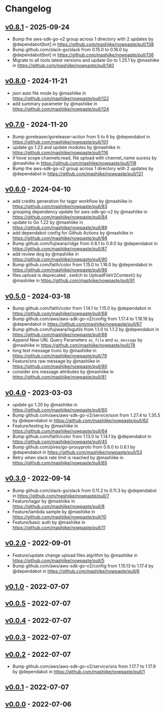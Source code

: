 # Changelog

## [v0.8.1](https://github.com/mashiike/nowpaste/compare/v0.8.0...v0.8.1) - 2025-09-24
- Bump the aws-sdk-go-v2 group across 1 directory with 2 updates by @dependabot[bot] in https://github.com/mashiike/nowpaste/pull/138
- Bump github.com/slack-go/slack from 0.15.0 to 0.16.0 by @dependabot[bot] in https://github.com/mashiike/nowpaste/pull/136
- Migrate to all tools latest versions and update Go to 1.25.1 by @mashiike in https://github.com/mashiike/nowpaste/pull/140

## [v0.8.0](https://github.com/mashiike/nowpaste/compare/v0.7.0...v0.8.0) - 2024-11-21
- json auto file mode by @mashiike in https://github.com/mashiike/nowpaste/pull/122
- add summary parameter by @mashiike in https://github.com/mashiike/nowpaste/pull/124

## [v0.7.0](https://github.com/mashiike/nowpaste/compare/v0.6.0...v0.7.0) - 2024-11-20
- Bump goreleaser/goreleaser-action from 5 to 6 by @dependabot in https://github.com/mashiike/nowpaste/pull/101
- update go 1.23 and update modules by @mashiike in https://github.com/mashiike/nowpaste/pull/116
- if hove scope channels:read, file upload with channel_name sucess by @mashiike in https://github.com/mashiike/nowpaste/pull/118
- Bump the aws-sdk-go-v2 group across 1 directory with 2 updates by @dependabot in https://github.com/mashiike/nowpaste/pull/121

## [v0.6.0](https://github.com/mashiike/nowpaste/compare/v0.5.0...v0.6.0) - 2024-04-10
- add credits generation for tagpr workflow by @mashiike in https://github.com/mashiike/nowpaste/pull/83
- grouping dependency update for aws-sdk-go-v2 by @mashiike in https://github.com/mashiike/nowpaste/pull/84
- update to Go 1.22 by @mashiike in https://github.com/mashiike/nowpaste/pull/89
- add dependabot config for Github Actions by @mashiike in https://github.com/mashiike/nowpaste/pull/88
- Bump github.com/fujiwara/ridge from 0.6.1 to 0.9.0 by @dependabot in https://github.com/mashiike/nowpaste/pull/87
- add review dog by @mashiike in https://github.com/mashiike/nowpaste/pull/90
- Bump github.com/fatih/color from 1.15.0 to 1.16.0 by @dependabot in https://github.com/mashiike/nowpaste/pull/86
- files.upload is deprecated , switch to UploadFileV2Context() by @mashiike in https://github.com/mashiike/nowpaste/pull/91

## [v0.5.0](https://github.com/mashiike/nowpaste/compare/v0.4.0...v0.5.0) - 2024-03-18
- Bump github.com/fatih/color from 1.14.1 to 1.15.0 by @dependabot in https://github.com/mashiike/nowpaste/pull/68
- Bump github.com/aws/aws-sdk-go-v2/config from 1.17.4 to 1.18.16 by @dependabot in https://github.com/mashiike/nowpaste/pull/67
- Bump github.com/fujiwara/logutils from 1.1.0 to 1.1.2 by @dependabot in https://github.com/mashiike/nowpaste/pull/66
- Append New URL Query Parameters `as_file` and `as_message` by @mashiike in https://github.com/mashiike/nowpaste/pull/78
- long text message trunc by @mashiike in https://github.com/mashiike/nowpaste/pull/79
- Feature/sns raw message by @mashiike in https://github.com/mashiike/nowpaste/pull/80
- consider sns message attributes by @mashiike in https://github.com/mashiike/nowpaste/pull/81

## [v0.4.0](https://github.com/mashiike/nowpaste/compare/v0.3.0...v0.4.0) - 2023-03-03
- update go 1.20 by @mashiike in https://github.com/mashiike/nowpaste/pull/60
- Bump github.com/aws/aws-sdk-go-v2/service/ssm from 1.27.4 to 1.35.5 by @dependabot in https://github.com/mashiike/nowpaste/pull/62
- Feature/testing by @mashiike in https://github.com/mashiike/nowpaste/pull/64
- Bump github.com/fatih/color from 1.13.0 to 1.14.1 by @dependabot in https://github.com/mashiike/nowpaste/pull/45
- Bump github.com/pires/go-proxyproto from 0.6.0 to 0.6.1 by @dependabot in https://github.com/mashiike/nowpaste/pull/53
- Retry when slack rate limit is reached by @mashiike in https://github.com/mashiike/nowpaste/pull/65

## [v0.3.0](https://github.com/mashiike/nowpaste/compare/v0.2.0...v0.3.0) - 2022-09-14
- Bump github.com/slack-go/slack from 0.11.2 to 0.11.3 by @dependabot in https://github.com/mashiike/nowpaste/pull/7
- Feature/tagpr by @mashiike in https://github.com/mashiike/nowpaste/pull/8
- Feature/lambda sample by @mashiike in https://github.com/mashiike/nowpaste/pull/10
- Feature/basic auth by @mashiike in https://github.com/mashiike/nowpaste/pull/11

## [v0.2.0](https://github.com/mashiike/nowpaste/compare/v0.1.0...v0.2.0) - 2022-09-01
- Feature/update change upload files algrithm by @mashiike in https://github.com/mashiike/nowpaste/pull/5
- Bump github.com/aws/aws-sdk-go-v2/config from 1.15.13 to 1.17.4 by @dependabot in https://github.com/mashiike/nowpaste/pull/6

## [v0.1.0](https://github.com/mashiike/nowpaste/compare/v0.0.5...v0.1.0) - 2022-07-07

## [v0.0.5](https://github.com/mashiike/nowpaste/compare/v0.0.4...v0.0.5) - 2022-07-07

## [v0.0.4](https://github.com/mashiike/nowpaste/compare/v0.0.3...v0.0.4) - 2022-07-07

## [v0.0.3](https://github.com/mashiike/nowpaste/compare/v0.0.2...v0.0.3) - 2022-07-07

## [v0.0.2](https://github.com/mashiike/nowpaste/compare/v0.0.1...v0.0.2) - 2022-07-07
- Bump github.com/aws/aws-sdk-go-v2/service/sns from 1.17.7 to 1.17.9 by @dependabot in https://github.com/mashiike/nowpaste/pull/1

## [v0.0.1](https://github.com/mashiike/nowpaste/compare/v0.0.0...v0.0.1) - 2022-07-07

## [v0.0.0](https://github.com/mashiike/nowpaste/commits/v0.0.0) - 2022-07-06
